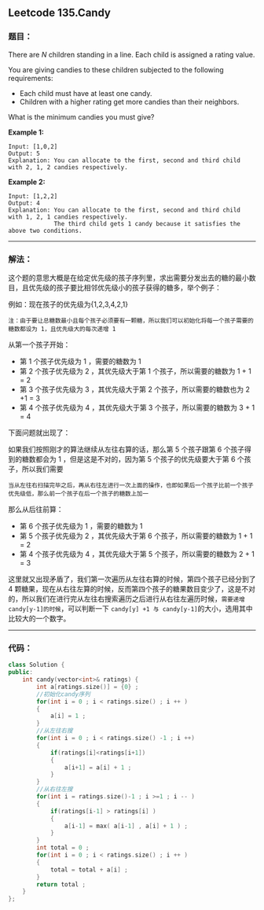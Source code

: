 ## Leetcode 135.Candy

### 题目：

There are *N* children standing in a line. Each child is assigned a rating value.

You are giving candies to these children subjected to the following requirements:

- Each child must have at least one candy.
- Children with a higher rating get more candies than their neighbors.

What is the minimum candies you must give?

**Example 1:**

```
Input: [1,0,2]
Output: 5
Explanation: You can allocate to the first, second and third child with 2, 1, 2 candies respectively.
```

**Example 2:**

```
Input: [1,2,2]
Output: 4
Explanation: You can allocate to the first, second and third child with 1, 2, 1 candies respectively.
             The third child gets 1 candy because it satisfies the above two conditions.
```

----

### 解法：

这个题的意思大概是在给定优先级的孩子序列里，求出需要分发出去的糖的最小数目，且优先级的孩子要比相邻优先级小的孩子获得的糖多，举个例子：

例如：现在孩子的优先级为{1,2,3,4,2,1}

`注：由于要让总糖数最小且每个孩子必须要有一颗糖，所以我们可以初始化将每一个孩子需要的糖数都设为 1，且优先级大的每次递增 1  `

从第一个孩子开始：

- 第 1 个孩子优先级为 1 ，需要的糖数为 1 
- 第 2 个孩子优先级为 2 ，其优先级大于第 1 个孩子，所以需要的糖数为 1 + 1 = 2
- 第 3 个孩子优先级为 3 ，其优先级大于第 2 个孩子，所以需要的糖数也为 2 +1 = 3
- 第 4 个孩子优先级为 4 ，其优先级大于第 3 个孩子，所以需要的糖数为 3 + 1 = 4

下面问题就出现了：

如果我们按照刚才的算法继续从左往右算的话，那么第 5 个孩子跟第 6 个孩子得到的糖数都会为 1 ，但是这是不对的，因为第 5 个孩子的优先级要大于第 6 个孩子，所以我们需要

`当从左往右扫描完毕之后，再从右往左进行一次上面的操作，也即如果后一个孩子比前一个孩子优先级低，那么前一个孩子在后一个孩子的糖数上加一`

那么从后往前算：

- 第 6 个孩子优先级为 1 ，需要的糖数为 1
- 第 5 个孩子优先级为 2 ，其优先级大于第 6 个孩子，所以需要的糖数为 1 + 1 = 2
- 第 4 个孩子优先级为 4 ，其优先级大于第 5 个孩子，所以需要的糖数为 2 + 1 = 3

这里就又出现矛盾了，我们第一次遍历从左往右算的时候，第四个孩子已经分到了 4 颗糖果，现在从右往左算的时候，反而第四个孩子的糖果数目变少了，这是不对的，所以我们在进行完从左往右搜索遍历之后进行从右往左遍历时候，`需要递增candy[y-1]的时候`，可以判断一下 `candy[y] +1 与 candy[y-1]`的大小，选用其中比较大的一个数字。

----

### 代码：

```cpp
class Solution {
public:
    int candy(vector<int>& ratings) {
        int a[ratings.size()] = {0} ;
        //初始化candy序列
        for(int i = 0 ; i < ratings.size() ; i ++ )
        {
            a[i] = 1 ;
        }
        //从左往右搜
        for(int i = 0 ; i < ratings.size() -1 ; i ++)
        {
            if(ratings[i]<ratings[i+1])
            {
                a[i+1] = a[i] + 1 ;
            }
        }
        //从右往左搜
        for(int i = ratings.size()-1 ; i >=1 ; i -- )
        {
            if(ratings[i-1] > ratings[i] )
            {
                a[i-1] = max( a[i-1] , a[i] + 1 ) ;
            }
        }
        int total = 0 ;
        for(int i = 0 ; i < ratings.size() ; i ++ )
        {
            total = total + a[i] ;
        }
        return total ;
    }
};
```

 